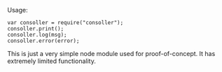 Usage:

    var consoller = require("consoller");
    consoller.print();
    consoller.log(msg);
    consoller.error(error);

This is just a very simple node module used for proof-of-concept.
It has extremely limited functionality.